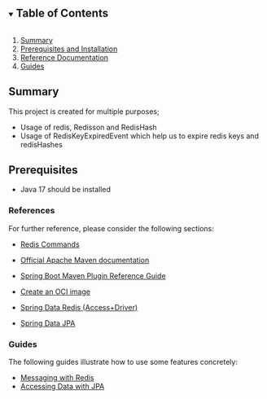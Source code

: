<!-- TABLE OF CONTENTS -->
<details open="open">
  <summary><h2 style="display: inline-block">Table of Contents</h2></summary>
  <ol>
    <li>
      <a href="#summary">Summary</a>
    </li>
    <li>
      <a href="#Prerequisites">Prerequisites and Installation</a>
    </li>
    <li><a href="#References">Reference Documentation</a></li>
    <li><a href="#Guides">Guides</a></li>
  </ol>
</details>


<!-- SUMMARY -->

## Summary

This project is created for multiple purposes;

* Usage of redis, Redisson and RedisHash
* Usage of RedisKeyExpiredEvent which help us to expire redis keys and redisHashes


<!-- Prerequisites and Installation -->

## Prerequisites

* Java 17 should be installed

### References

For further reference, please consider the following sections:

* [Redis Commands](https://auth0.com/blog/introduction-to-redis-install-cli-commands-and-data-types/)

* [Official Apache Maven documentation](https://maven.apache.org/guides/index.html)
* [Spring Boot Maven Plugin Reference Guide](https://docs.spring.io/spring-boot/docs/2.7.0/maven-plugin/reference/html/)
* [Create an OCI image](https://docs.spring.io/spring-boot/docs/2.7.0/maven-plugin/reference/html/#build-image)
* [Spring Data Redis (Access+Driver)](https://docs.spring.io/spring-boot/docs/2.7.0/reference/htmlsingle/#data.nosql.redis)
* [Spring Data JPA](https://docs.spring.io/spring-boot/docs/2.7.0/reference/htmlsingle/#data.sql.jpa-and-spring-data)

### Guides

The following guides illustrate how to use some features concretely:

* [Messaging with Redis](https://spring.io/guides/gs/messaging-redis/)
* [Accessing Data with JPA](https://spring.io/guides/gs/accessing-data-jpa/)

